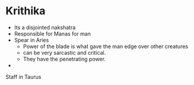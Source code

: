 # Krithika

- Its a disjointed nakshatra
- Responsible for Manas for man
- Spear in Aries
    - Power of the blade is what gave the man edge over other creatures
    - can be very sarcastic and critical.
    - They have the penetrating power. 
- 
Staff in Taurus
